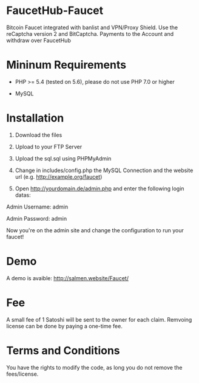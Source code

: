 # FaucetHub-Faucet
Bitcoin Faucet integrated with banlist and VPN/Proxy Shield. Use the reCaptcha version 2 and BitCaptcha. Payments to the Account and withdraw over FaucetHub


# Mininum Requirements

- PHP >= 5.4 (tested on 5.6), please do not use PHP 7.0 or higher

- MySQL

# Installation

1. Download the files

2. Upload to your FTP Server

3. Upload the sql.sql using PHPMyAdmin

4. Change in includes/config.php the MySQL Connection and the website url (e.g. http://example.org/faucet)

5. Open http://yourdomain.de/admin.php and enter the following login datas:

Admin Username: admin

Admin Password: admin

Now you're on the admin site and change the configuration to run your faucet!

# Demo

A demo is avaible: http://salmen.website/Faucet/


# Fee

A small fee of 1 Satoshi will be sent to the owner for each claim. Remvoing license can be done by paying a one-time fee.

# Terms and Conditions

You have the rights to modify the code, as long you do not remove the fees/license.
